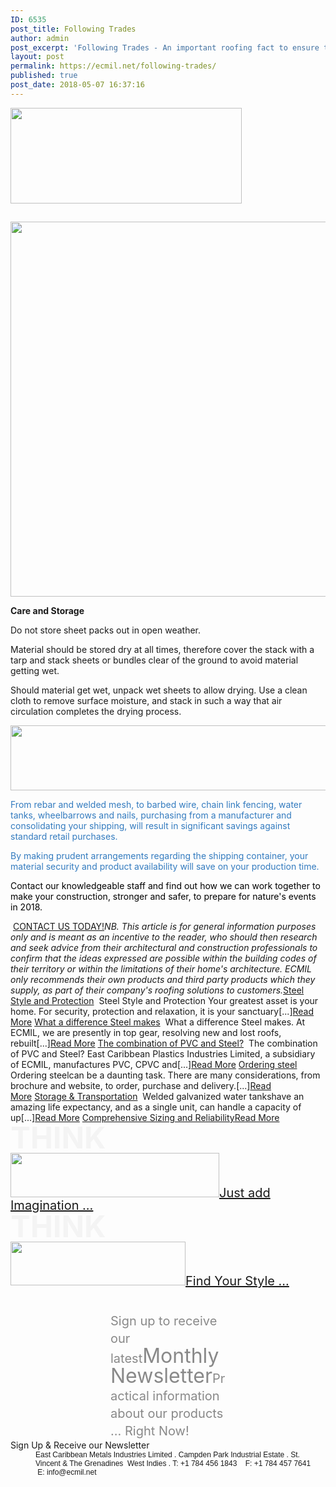 ```yaml
---
ID: 6535
post_title: Following Trades
author: admin
post_excerpt: 'Following Trades - An important roofing fact to ensure that you maximise the life of your ECMIL COLORBOND® or ZINCALUME® Roof Sheeting.'
layout: post
permalink: https://ecmil.net/following-trades/
published: true
post_date: 2018-05-07 16:37:16
---
```

<span class="tve_image_frame"><img class="tve_image" style="width: 370px;" src="http://ecmil.net/master/wp-content/uploads/2016/06/master41.png" alt="" width="370" height="153" /></span>
<h2 class="tve_menu_title tve_p_center"></h2>
<span class="tve_image_frame"><a href="http://ecmil.net/master/wp-content/uploads/2018/05/FACTS1.007.jpeg" rel=""><img class="tve_image wp-image-6484" title="FACTS1.007" src="//ecmil.net/master/wp-content/uploads/2018/05/FACTS1.007.jpeg" alt="" width="600" height="600" data-id="6484" /></a></span>
<p style="text-align: left;" data-css="tve-u-1633b2045ee"><strong>Care and Storage</strong></p>
Do not store sheet packs out in open weather.

Material should be stored dry at all times, therefore cover the stack with a tarp and stack sheets or bundles clear of the ground to avoid material getting wet.

Should material get wet, unpack wet sheets to allow drying. Use a clean cloth to remove surface moisture, and stack in such a way that air circulation completes the drying process.

<span class="tve_image_frame"><a href="http://ecmil.net/master/wp-content/uploads/2018/02/directtoyou.png" rel=""><img class="tve_image wp-image-6269" title="directtoyou" src="//ecmil.net/master/wp-content/uploads/2018/02/directtoyou.png" alt="" width="600" height="104" data-id="6269" /></a></span>
<p style="text-align: left;" data-css="tve-u-1633bcb893b"><span style="color: #337bbf;" data-css="tve-u-1633bd3a482">From rebar and welded mesh, to barbed wire, chain link fencing, water tanks, wheelbarrows and nails, purchasing from a manufacturer and consolidating your shipping, will result in significant savings against standard retail purchases.</span></p>
<p style="text-align: left;" data-css="tve-u-1623fc21c93"><span style="color: #337bbf;" data-css="tve-u-1633bd3aa7d">By making prudent arrangements regarding the shipping container, your material security and product availability will save on your production time.</span></p>
<p style="text-align: left;" data-css="tve-u-1623fc21c93"><span style="color: #000000;" data-css="tve-u-1633bd3a488">Contact our knowledgeable staff and find out how we can work together to make your construction, stronger and safer, to prepare for nature's events in 2018.</span></p>
 <a class="tve_btnLink" href="http://ecmil.net/form/"><span class="tve_btn_txt" data-tve-custom-colour="12490113">CONTACT US TODAY!</span></a><em>NB. This article is for general information purposes only and is meant as an incentive to the reader, who should then research and seek advice from their architectural and construction professionals to confirm that the ideas expressed are possible within the building codes of their territory or within the limitations of their home's architecture. ECMIL only recommends their own products and third party products which they supply, as part of their company's roofing solutions to customers.</em><a href="http://ecmil.net/steel-style-and-protection/">Steel Style and Protection</a>  Steel Style and Protection Your greatest asset is your home. For security, protection and relaxation, it is your sanctuary[...]<a href="http://ecmil.net/steel-style-and-protection/">Read More</a> <a href="http://ecmil.net/what-a-difference-steel-makes/">What a difference Steel makes</a>  What a difference Steel makes. At ECMIL, we are presently in top gear, ​resolving new and lost roofs, rebuilt[...]<a href="http://ecmil.net/what-a-difference-steel-makes/">Read More</a> <a href="http://ecmil.net/the-combination-of-pvc-and-steel/">The combination of PVC and Steel?</a>  The combination of PVC and Steel? East Caribbean Plastics Industries Limited, a subsidiary of ECMIL, manufactures PVC, CPVC and[...]<a href="http://ecmil.net/the-combination-of-pvc-and-steel/">Read More</a> <a href="http://ecmil.net/ordering-steel-construction-materials/">Ordering steel</a>  Ordering steel​can be a daunting task. There are many considerations, from brochure and website, to order, purchase and delivery.[...]<a href="http://ecmil.net/ordering-steel-construction-materials/">Read More</a> <a href="http://ecmil.net/storage-transportation/">Storage &amp; Transportation</a>  Welded galvanized water tankshave an amazing life expectancy, and as a single unit, can handle a capacity of up[...]<a href="http://ecmil.net/storage-transportation/">Read More</a> <a href="http://ecmil.net/comprehensive-sizing-and-reliability/">Comprehensive Sizing and Reliability</a><a href="http://ecmil.net/comprehensive-sizing-and-reliability/">Read More</a>
<h1 class="rft tve_p_center" style="font-size: 48px; line-height: 48px; margin-top: 0px !important; margin-bottom: 0px !important; color: #f4f4f4;" data-unit="px"><span class="tve_custom_font_size rft" style="font-size: 48px;">THINK</span></h1>
<span class="tve_image_frame"><img class="tve_image" style="width: 334px;" src="http://ecmil.net/master/wp-content/uploads/2016/05/z2.png" alt="" width="334" height="71" /></span><a class="tve_btnLink" style="font-size: 20px; line-height: 20px;" href="http://ecmil.net/zincalume"><span class="tve_btn_txt" data-tve-custom-colour="99313492">Just add Imagination ...</span></a>
<h1 class="rft tve_p_center" style="font-size: 48px; line-height: 48px; margin-top: 0px !important; margin-bottom: 0px !important; color: #f4f4f4;" data-unit="px"><span class="tve_custom_font_size rft" style="font-size: 48px;">THINK</span></h1>
<span class="tve_image_frame"><img class="tve_image" style="width: 280px;" src="http://ecmil.net/master/wp-content/uploads/2016/05/c.png" alt="" width="280" height="70" /></span><a class="tve_btnLink" style="font-size: 20px; line-height: 20px;" href="http://ecmil.net/ecmil-roofing/"><span class="tve_btn_txt" data-tve-custom-colour="75049421">Find Your Style ...</span></a>
<p class="tve_p_center" style="color: #898989; font-size: 20px; line-height: 28px; margin: 40px 160px 0px !important;" data-unit="px">Sign up to receive our latest<span class="tve_custom_font_size rft" style="font-size: 32px;"><span class="italic_text">Monthly Newsletter</span></span><span class="tve_custom_font_size rft" style="font-size: 32px;"><span class="italic_text"><span class="tve_custom_font_size" style="font-size: 20px;">Practical information about our products ... Right Now!</span></span></span></p>
Sign Up &amp; Receive our Newsletter
<p class="tve_p_center" style="margin: 0px 0px 0px 40px; border: none; padding: 0px; font-size: 12px; font-family: Arial, Helvetica, sans-serif;">East Caribbean Metals Industries Limited . Campden Park Industrial Estate . St. Vincent &amp; The Grenadines  West Indies . T: +1 784 456 1843    F: +1 784 457 7641    E: info@ecmil.net</p>